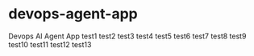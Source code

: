 # devops-agent-app
Devops AI Agent App
test1
test2
test3
test4
test5
test6
test7
test8
test9
test10
test11
test12
test13
